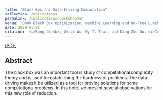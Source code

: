 ```yaml
---
title: "Black Box and Data-Driving Computation"
collection: publications
permalink: /publications/bookchapter
venue: 'Book Black Box Optimization, Machine Learning and No-Free Lunch Theorems, Springer, Cham'
date: 2020-05-01
citation: '<b>Rong Jin<b>, Weili Wu, My T. Thai, and Ding-Zhu Du. <i>In Book Black Box Optimization, Machine Learning and No-Free Lunch Theorems, Springer, Cham</i>.'
--- 
```

[[PDF]](http://rongjinutd.github.io/files/)
  
## Abstract
The black box was an important tool in study of computational complexity theory and
is used for establishing the hardness of problems. The data-driving makes it be utilized as a
tool for proving solutions for some computational problems. In this note, we present several
observations for this new role of reduction.
